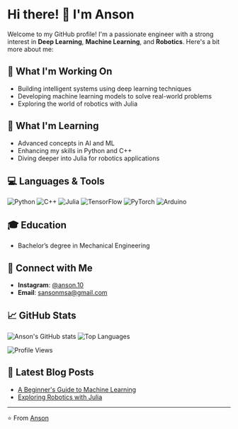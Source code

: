 
# Hi there! 👋 I'm Anson

Welcome to my GitHub profile! I'm a passionate engineer with a strong interest in **Deep Learning**, **Machine Learning**, and **Robotics**. Here's a bit more about me:

## 🔭 What I'm Working On
- Building intelligent systems using deep learning techniques
- Developing machine learning models to solve real-world problems
- Exploring the world of robotics with Julia

## 🌱 What I'm Learning
- Advanced concepts in AI and ML
- Enhancing my skills in Python and C++
- Diving deeper into Julia for robotics applications

## 💻 Languages & Tools

![Python](https://img.shields.io/badge/Python-3776AB?style=for-the-badge&logo=python&logoColor=white)
![C++](https://img.shields.io/badge/C++-00599C?style=for-the-badge&logo=cplusplus&logoColor=white)
![Julia](https://img.shields.io/badge/Julia-9558B2?style=for-the-badge&logo=julia&logoColor=white)
![TensorFlow](https://img.shields.io/badge/TensorFlow-FF6F00?style=for-the-badge&logo=tensorflow&logoColor=white)
![PyTorch](https://img.shields.io/badge/PyTorch-EE4C2C?style=for-the-badge&logo=pytorch&logoColor=white)
![Arduino](https://img.shields.io/badge/Arduino-00979D?style=for-the-badge&logo=arduino&logoColor=white)

## 🎓 Education
- Bachelor’s degree in Mechanical Engineering

## 🤝 Connect with Me
- **Instagram**: [@anson.10](https://www.instagram.com/anson.10)
- **Email**: sansonmsa@gmail.com
  
## 📈 GitHub Stats

![Anson's GitHub stats](https://github-readme-stats.vercel.app/api?username=anson10&show_icons=true&theme=radical)
![Top Languages](https://github-readme-stats.vercel.app/api/top-langs/?username=anson10&layout=compact&theme=radical)

![Profile Views](https://komarev.com/ghpvc/?username=anson10)

## 📝 Latest Blog Posts

<!-- BLOG-POST-LIST:START -->
- [A Beginner's Guide to Machine Learning](https://www.akkio.com/beginners-guide-to-machine-learning)
- [Exploring Robotics with Julia](https://juliarobotics.org/)
<!-- BLOG-POST-LIST:END -->

---

⭐️ From [Anson](https://github.com/yourusername)

<!---
anson10/anson10 is a ✨ special ✨ repository because its `README.md` (this file) appears on your GitHub profile.
You can click the Preview link to take a look at your changes.
--->
